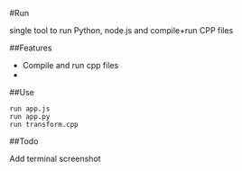 #Run

single tool to run Python, node.js and compile+run CPP files

##Features

* Compile and run cpp files
* 

##Use

    run app.js
    run app.py
    run transform.cpp

##Todo

Add terminal screenshot
